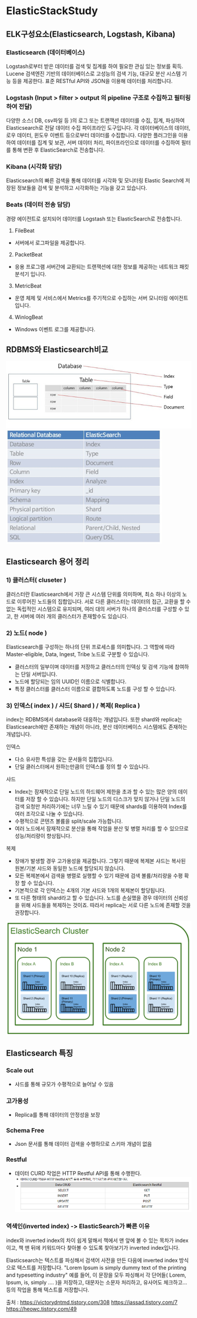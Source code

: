 # ElasticStackStudy

## ELK구성요소(Elasticsearch, Logstash, Kibana)

### Elasticsearch (데이터베이스)
Logstash로부터 받은 데이터를 검색 및 집계를 하여 필요한 관심 있는 정보를 획득.
Lucene 검색엔진 기반의 데이터베이스로 고성능의 검색 기능, 대규모 분산 시스템 기능 등을 제공한다. 표준 RESTful API와 JSON을 이용해 데이터를 처리합니다.

### Logstash (Input > filter > output 의 pipeline 구조로 수집하고 필터링하여 전달)
다양한 소스( DB, csv파일 등 )의 로그 또는 트랜잭션 데이터를 수집, 집계, 파싱하여 Elasticsearch로 전달
데이터 수집 파이프라인 도구입니다. 
각 데이터베이스의 데이터, 로우 데이터, 윈도우 이벤트 등으로부터 데이터를 수집합니다.
다양한 플러그인을 이용하여 데이터를 집계 및 보관, 서버 데이터 처리, 파이프라인으로 데이터를 수집하여 필터를 통해 변환 후
ElasticSearch로 전송합니다.

### Kibana (시각화 담당)
Elasticsearch의 빠른 검색을 통해 데이터를 시각화 및 모니터링
Elastic Search에 저장된 정보들을 검색 및 분석하고 시각화하는 기능을 갖고 있습니다.

### Beats (데이터 전송 담당)
경량 에이전트로 설치되어 데이터를 Logstash 또는 ElasticSearch로 전송합니다.
1) FileBeat
- 서버에서 로그파일을 제공합니다.
2) PacketBeat
- 응용 프로그램 서버간에 교환되는 트랜잭션에 대한 정보를 제공하는 네트워크 패킷 분석기 입니다.
3) MetricBeat
- 운영 체제 및 서비스에서 Metrics를 주기적으로 수집하는 서버 모니터링 에이전트입니다.
4) WinlogBeat
- Windows 이벤트 로그를 제공합니다.

## RDBMS와 Elasticsearch비교
![RDBMS_Elastic](./img/RDBMS대응.jpg)
![RDBMS_Elastic_](./img/RDBMS대응_.png)


## Elasticsearch 용어 정리
### 1) 클러스터( cluseter )
클러스터란 Elasticsearch에서 가장 큰 시스템 단위를 의미하며, 최소 하나 이상의 노드로 이루어진 노드들의 집합입니다.
서로 다른 클러스터는 데이터의 접근, 교환을 할 수 없는 독립적인 시스템으로 유지되며,
여러 대의 서버가 하나의 클러스터를 구성할 수 있고, 한 서버에 여러 개의 클러스터가 존재할수도 있습니다.

### 2) 노드( node )
Elasticsearch를 구성하는 하나의 단위 프로세스를 의미합니다.
그 역할에 따라 Master-eligible, Data, Ingest, Tribe 노드로 구분할 수 있습니다.
- 클러스터의 일부이며 데이터를 저장하고 클러스터의 인덱싱 및 검색 기능에 참여하는 단일 서버입니다.
- 노드에 할당되는 임의 UUID인 이름으로 식별합니다.
- 특정 클러스터를 클러스터 이름으로 결합하도록 노드를 구성 할 수 있습니다.

### 3) 인덱스( index ) / 샤드( Shard ) / 복제( Replica )
 index는 RDBMS에서 database와 대응하는 개념입니다.
또한 shard와 replica는 Elasticsearch에만 존재하는 개념이 아니라, 분산 데이터베이스 시스템에도 존재하는 개념입니다.

인덱스
- 다소 유사한 특성을 갖는 문서들의 집합입니다.
- 단일 클러스터에서 원하는만큼의 인덱스를 정의 할 수 있습니다.

샤드
- Index는 잠재적으로 단일 노드의 하드웨어 제한을 초과 할 수 있는 많은 양의 데이터를 저장 할 수 있습니다. 하지만 단일 노드의 디스크가 맞지 않거나 단일 노드의 검색 요청만 처리하기에는 너무 느릴 수 있기 때문에 shards를 이용하여 Index를 여러 조각으로 나눌 수 있습니다. 
- 수평적으로 콘텐츠 볼륨을 split/scale 가능합니다.
- 여러 노드에서 잠재적으로 분산을 통해 작업을 분산 및 병렬 처리를 할 수 있으므로 성능/처리량이 향상됩니다.

복제
- 장애가 발생할 경우 고가용성을 제공합니다. 그렇기 때문에 복제본 샤드는 복사된 원본/기본 샤드와 동일한 노드에 할당되지 않습니다.
- 모든 복제본에서 검색을 병렬로 실행할 수 있기 때문에 검색 볼륨/처리량을 수평 확장 할 수 있습니다.
- 기본적으로 각 인덱스는 4개의 기본 샤드와 1개의 복제본이 할당됩니다.
- 또 다른 형태의 shard라고 할 수 있습니다. 노드를 손실했을 경우 데이터의 신뢰성을 위해 샤드들을 복제하는 것이죠. 따라서 replica는 서로 다른 노드에 존재할 것을 권장합니다.

![ElasticsearchArch](./img/ElasticSearchArch.png)


## Elasticsearch 특징
### Scale out
- 샤드를 통해 규모가 수평적으로 늘어날 수 있음

### 고가용성
- Replica를 통해 데이터의 안정성을 보장

### Schema Free
- Json 문서를 통해 데이터 검색을 수행하므로 스키마 개념이 없음

### Restful
- 데이터 CURD 작업은 HTTP Restful API를 통해 수행한다.
![restful](./img/restful.PNG)

### 역색인(inverted index) -> ElasticSearch가 빠른 이유
index와 inverted index의 차이
쉽게 말해서 책에서 맨 앞에 볼 수 있는 목차가 index이고,
책 맨 뒤에 키워드마다 찾아볼 수 있도록 찾아보기가 inverted index입니다.

Elasticsearch는 텍스트를 파싱해서 검색어 사전을 만든 다음에 inverted index 방식으로 텍스트를 저장합니다.
"Lorem Ipsum is simply dummy text of the printing and typesetting industry"
예를 들어, 이 문장을 모두 파싱해서 각 단어들( Lorem, Ipsum, is, simply .... )을 저장하고,
대문자는 소문자 처리하고, 유사어도 체크하고... 등의 작업을 통해 텍스트를 저장합니다.

출처 : 
https://victorydntmd.tistory.com/308
https://iassad.tistory.com/7
https://heowc.tistory.com/49
